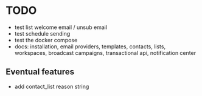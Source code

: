 # TODO

- test list welcome email / unsub email
- test schedule sending
- test the docker compose
- docs: installation, email providers, templates, contacts, lists, workspaces, broadcast campaigns, transactional api, notification center

## Eventual features

- add contact_list reason string

